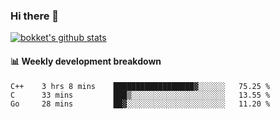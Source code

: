 ### Hi there 👋
[![bokket's github stats](https://github-readme-stats.vercel.app/api?username=bokket&show_icons=true&count_private=true)](https://github.com/anuraghazra/github-readme-stats)

#### :bar_chart: Weekly development breakdown
<!--START_SECTION:waka-->
```text
C++    3 hrs 8 mins    ██████████████████▓░░░░░░   75.25 % 
C      33 mins         ███▒░░░░░░░░░░░░░░░░░░░░░   13.55 % 
Go     28 mins         ██▓░░░░░░░░░░░░░░░░░░░░░░   11.20 % 
```
<!--END_SECTION:waka-->
